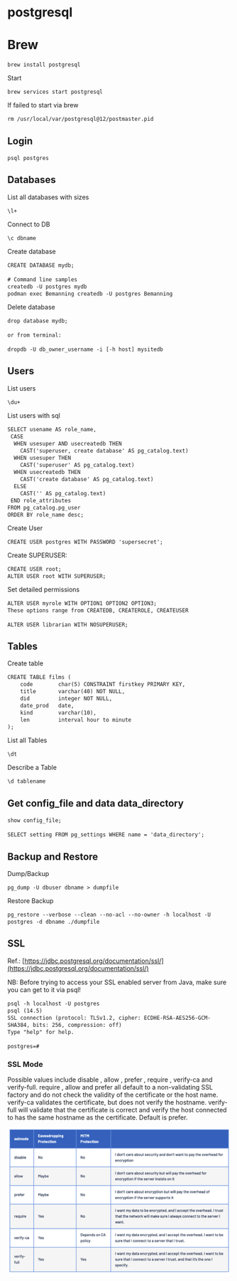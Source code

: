 # postgresql
# Brew
```
brew install postgresql
```

Start
```
brew services start postgresql
```

If failed to start via brew
```
rm /usr/local/var/postgresql@12/postmaster.pid
```
## Login
```
psql postgres
```
## Databases
List all databases with sizes 
```
\l+
```

Connect to DB
```
\c dbname
```

Create database
```
CREATE DATABASE mydb;

# Command line samples
createdb -U postgres mydb 
podman exec Bemanning createdb -U postgres Bemanning
```

Delete database
```
drop database mydb;

or from terminal:

dropdb -U db_owner_username -i [-h host] mysitedb
```

## Users
List users
```
\du+
```

List users with sql
```
SELECT usename AS role_name,
 CASE
  WHEN usesuper AND usecreatedb THEN
    CAST('superuser, create database' AS pg_catalog.text)
  WHEN usesuper THEN
    CAST('superuser' AS pg_catalog.text)
  WHEN usecreatedb THEN
    CAST('create database' AS pg_catalog.text)
  ELSE
    CAST('' AS pg_catalog.text)
 END role_attributes
FROM pg_catalog.pg_user
ORDER BY role_name desc;
```

Create User
```
CREATE USER postgres WITH PASSWORD 'supersecret';
```

Create SUPERUSER:
```
CREATE USER root;
ALTER USER root WITH SUPERUSER;
```

Set detailed permissions
```
ALTER USER myrole WITH OPTION1 OPTION2 OPTION3;
These options range from CREATEDB, CREATEROLE, CREATEUSER

ALTER USER librarian WITH NOSUPERUSER;
```

## Tables
Create table
```
CREATE TABLE films (
    code        char(5) CONSTRAINT firstkey PRIMARY KEY,
    title       varchar(40) NOT NULL,
    did         integer NOT NULL,
    date_prod   date,
    kind        varchar(10),
    len         interval hour to minute
);
```

List all Tables
```
\dt
```

Describe a Table
```
\d tablename
```

## Get config_file and data data_directory
```
show config_file;

SELECT setting FROM pg_settings WHERE name = 'data_directory';
```

## Backup and Restore
Dump/Backup
```
pg_dump -U dbuser dbname > dumpfile

```

Restore Backup
```
pg_restore --verbose --clean --no-acl --no-owner -h localhost -U postgres -d dbname ./dumpfile
```

## SSL
Ref.: [https://jdbc.postgresql.org/documentation/ssl/](https://jdbc.postgresql.org/documentation/ssl/)

NB:  Before trying to access your SSL enabled server from Java, make sure you can get to it via psql!

```
psql -h localhost -U postgres
psql (14.5)
SSL connection (protocol: TLSv1.2, cipher: ECDHE-RSA-AES256-GCM-SHA384, bits: 256, compression: off)
Type "help" for help.

postgres=#
```

### SSL Mode
Possible values include disable , allow , prefer , require , verify-ca and verify-full. require , allow and prefer all default to a non-validating SSL factory and do not check the validity of the certificate or the host name. verify-ca validates the certificate, but does not verify the hostname. verify-full will validate that the certificate is correct and verify the host connected to has the same hostname as the certificate. Default is prefer.

![postgres-ssl.png](postgres-ssl.png)
